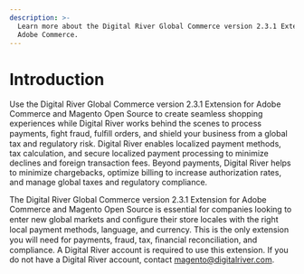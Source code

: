 ```yaml
---
description: >-
  Learn more about the Digital River Global Commerce version 2.3.1 Extension for
  Adobe Commerce.
---
```


# Introduction

Use the Digital River Global Commerce version 2.3.1 Extension for Adobe Commerce and Magento Open Source to create seamless shopping experiences while Digital River works behind the scenes to process payments, ﬁght fraud, fulﬁll orders, and shield your business from a global tax and regulatory risk. Digital River enables localized payment methods, tax calculation, and secure localized payment processing to minimize declines and foreign transaction fees. Beyond payments, Digital River helps to minimize chargebacks, optimize billing to increase authorization rates, and manage global taxes and regulatory compliance.

The Digital River Global Commerce version 2.3.1 Extension for Adobe Commerce and Magento Open Source is essential for companies looking to enter new global markets and conﬁgure their store locales with the right local payment methods, language, and currency. This is the only extension you will need for payments, fraud, tax, ﬁnancial reconciliation, and compliance. A Digital River account is required to use this extension. If you do not have a Digital River account, contact [magento@digitalriver.com](mailto:magento@digitalriver.com).&#x20;
